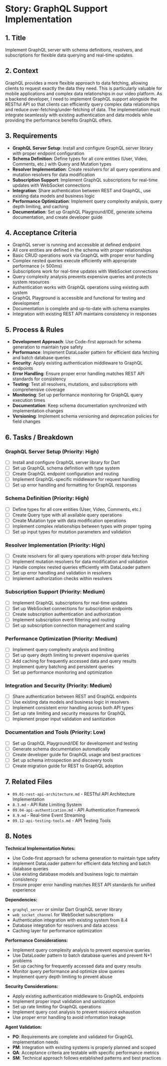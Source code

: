 # Story: GraphQL Support Implementation

## 1. Title
Implement GraphQL server with schema definitions, resolvers, and subscriptions for flexible data querying and real-time updates.

## 2. Context
GraphQL provides a more flexible approach to data fetching, allowing clients to request exactly the data they need. This is particularly valuable for mobile applications and complex data relationships in our video platform. As a backend developer, I need to implement GraphQL support alongside the RESTful API so that clients can efficiently query complex data relationships and reduce over-fetching/under-fetching of data. The implementation must integrate seamlessly with existing authentication and data models while providing the performance benefits GraphQL offers.

## 3. Requirements
- **GraphQL Server Setup**: Install and configure GraphQL server library with proper endpoint configuration
- **Schema Definition**: Define types for all core entities (User, Video, Comments, etc.) with Query and Mutation types
- **Resolver Implementation**: Create resolvers for all query operations and mutation resolvers for data modification
- **Subscription Support**: Implement GraphQL subscriptions for real-time updates with WebSocket connections
- **Integration**: Share authentication between REST and GraphQL, use existing data models and business logic
- **Performance Optimization**: Implement query complexity analysis, query depth limiting, and caching
- **Documentation**: Set up GraphQL Playground/IDE, generate schema documentation, and create developer guide

## 4. Acceptance Criteria
- GraphQL server is running and accessible at defined endpoint
- All core entities are defined in the schema with proper relationships
- Basic CRUD operations work via GraphQL with proper error handling
- Complex nested queries execute efficiently with appropriate performance (< 500ms)
- Subscriptions work for real-time updates with WebSocket connections
- Query complexity analysis prevents expensive queries and protects system resources
- Authentication works with GraphQL operations using existing auth system
- GraphQL Playground is accessible and functional for testing and development
- Documentation is complete and up-to-date with schema examples
- Integration with existing REST API maintains consistency in responses

## 5. Process & Rules
- **Development Approach**: Use Code-first approach for schema generation to maintain type safety
- **Performance**: Implement DataLoader pattern for efficient data fetching and batch database queries
- **Security**: Apply existing authentication middleware to GraphQL endpoints
- **Error Handling**: Ensure proper error handling matches REST API standards for consistency
- **Testing**: Test all resolvers, mutations, and subscriptions with comprehensive coverage
- **Monitoring**: Set up performance monitoring for GraphQL query execution times
- **Documentation**: Keep schema documentation synchronized with implementation changes
- **Versioning**: Implement schema versioning and deprecation policies for field changes

## 6. Tasks / Breakdown
### GraphQL Server Setup (Priority: High)
- [ ] Install and configure GraphQL server library for Dart
- [ ] Set up GraphQL schema definition with type system
- [ ] Create GraphQL endpoint configuration and routing
- [ ] Implement GraphQL-specific middleware for request handling
- [ ] Set up error handling and formatting for GraphQL responses

### Schema Definition (Priority: High)
- [ ] Define types for all core entities (User, Video, Comments, etc.)
- [ ] Create Query type with all available query operations
- [ ] Create Mutation type with data modification operations
- [ ] Implement complex relationships between types with proper typing
- [ ] Set up input types for mutation parameters and validation

### Resolver Implementation (Priority: High)
- [ ] Create resolvers for all query operations with proper data fetching
- [ ] Implement mutation resolvers for data modification and validation
- [ ] Handle complex nested queries efficiently with DataLoader pattern
- [ ] Set up error handling and validation in resolvers
- [ ] Implement authorization checks within resolvers

### Subscription Support (Priority: Medium)
- [ ] Implement GraphQL subscriptions for real-time updates
- [ ] Set up WebSocket connections for subscription endpoints
- [ ] Create subscription authentication and authorization
- [ ] Implement subscription event filtering and routing
- [ ] Set up subscription connection management and scaling

### Performance Optimization (Priority: Medium)
- [ ] Implement query complexity analysis and limiting
- [ ] Set up query depth limiting to prevent expensive queries
- [ ] Add caching for frequently accessed data and query results
- [ ] Implement query batching and persistent queries
- [ ] Set up performance monitoring and optimization

### Integration and Security (Priority: Medium)
- [ ] Share authentication between REST and GraphQL endpoints
- [ ] Use existing data models and business logic in resolvers
- [ ] Implement consistent error handling across both API types
- [ ] Set up rate limiting and security measures for GraphQL
- [ ] Implement proper input validation and sanitization

### Documentation and Tools (Priority: Low)
- [ ] Set up GraphQL Playground/IDE for development and testing
- [ ] Generate schema documentation automatically
- [ ] Create developer guide for GraphQL usage and best practices
- [ ] Set up schema introspection and discovery tools
- [ ] Create migration guide for REST to GraphQL adoption

## 7. Related Files
- `09.01-rest-api-architecture.md` - RESTful API Architecture Implementation
- `8.3.md` - API Rate Limiting System
- `09.04-api-authentication.md` - API Authentication Framework
- `8.9.md` - Real-time Event Streaming
- `09.12-api-testing-tools.md` - API Testing Tools

## 8. Notes
**Technical Implementation Notes:**
- Use Code-first approach for schema generation to maintain type safety
- Implement DataLoader pattern for efficient data fetching and batch database queries
- Use existing database models and business logic to maintain consistency
- Ensure proper error handling matches REST API standards for unified experience

**Dependencies:**
- `graphql_server` or similar Dart GraphQL server library
- `web_socket_channel` for WebSocket subscriptions
- Authentication integration with existing system from 8.4
- Database integration for resolvers and data access
- Caching layer for performance optimization

**Performance Considerations:**
- Implement query complexity analysis to prevent expensive queries
- Use DataLoader pattern to batch database queries and prevent N+1 problems
- Set up caching for frequently accessed data and query results
- Monitor query performance and optimize slow queries
- Implement query depth limiting to prevent abuse

**Security Considerations:**
- Apply existing authentication middleware to GraphQL endpoints
- Implement proper input validation and sanitization
- Set up rate limiting for GraphQL operations
- Implement query cost analysis to prevent resource exhaustion
- Use proper error handling to avoid information leakage

**Agent Validation:**
- **PO**: Requirements are complete and validated for GraphQL implementation needs
- **PM**: Integration with existing systems is properly planned and scoped
- **QA**: Acceptance criteria are testable with specific performance metrics
- **SM**: Technical approach follows established patterns and best practices